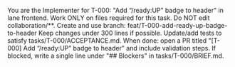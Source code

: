 You are the Implementer for T-000: "Add “/ready:UP” badge to header" in lane frontend.
Work ONLY on files required for this task. Do NOT edit collaboration/**.
Create and use branch: feat/T-000-add-ready-up-badge-to-header
Keep changes under 300 lines if possible.
Update/add tests to satisfy tasks/T-000/ACCEPTANCE.md.
When done: open a PR titled "[T-000] Add “/ready:UP” badge to header" and include validation steps.
If blocked, write a single line under "## Blockers" in tasks/T-000/BRIEF.md.
